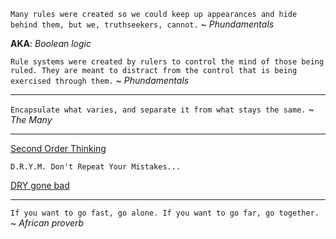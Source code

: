 ﻿`Many rules were created so we could keep up appearances and hide behind them, but we, truthseekers, cannot.` ~ _Phundamentals_

**AKA**: _Boolean logic_

`Rule systems were created by rulers to control the mind of those being ruled.
They are meant to distract from the control that is being exercised through them.` ~ _Phundamentals_

---

`Encapsulate what varies, and separate it from what stays the same.` ~ _The Many_

---

[Second Order Thinking](https://fs.blog/chestertons-fence/)

`D.R.Y.M. Don't Repeat Your Mistakes...`

[DRY gone bad](https://aaronstannard.com/dry-gone-bad-bespoke-company-framework/)

---

`If you want to go fast, go alone. If you want to go far, go together.` ~ _African proverb_
